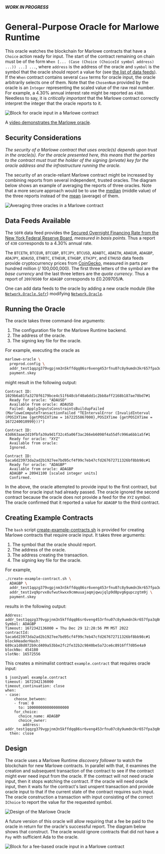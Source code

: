 ***WORK IN PROGRESS***


# General-Purpose Oracle for Marlowe Runtime

This oracle watches the blockchain for Marlowe contracts that have a `Choice` action ready for input. The start of the contract remaining on chain must be of the form `When [... (Case (Choice (ChoiceId symbol address) ...)) ...] ...`, where `address` is the address of the oracle and `symbol` is the symbol that the oracle should report a value for (see [the list of data feeds](#data-feeds-available)). If the `When` contract contains several `Case` terms for oracle input, the oracle arbitrarily selects one of them. Note that the `ChosenNum` provided by the oracle is an `Integer` representing the scaled value of the raw real number. For example, a 4.30% annual interest rate might be reported as `4300`. Needless to say, it is *critically important* that the Marlowe contract correctly interpret the integer that the oracle reports to it.

![Block for oracle input in a Marlowe contract](oracle-block.png)


A [video demonstrates the Marlowe oracle](https://youtu.be/n1Mv3I7QoTE).


## Security Considerations

*The security of a Marlowe contract that uses oracle(s) depends upon trust in the oracle(s). For the oracle presented here, this means that the parties to the contract must trust the holder of the signing (private) key for the oracle address and the infrastructure running the oracle.*

The security of an oracle-reliant Marlowe contract might be increased by combining reports from several independent, trusted oracles. The diagram below shows an example of averaging the reports of three oracles. Note that a more secure approach would be to use the [median](https://en.wikipedia.org/wiki/Median) (middle value) of the three reports instead of the [mean](https://en.wikipedia.org/wiki/Mean) (average) of them.

![Averaging three oracles in a Marlowe contract](oracle-averaging.png)


## Data Feeds Available

The `SOFR` data feed provides the [Secured Overnight Financing Rate from the New York Federal Reserve Board](https://www.newyorkfed.org/markets/reference-rates/sofr), *measured in basis points*. Thus a report of `430` corresponds to a 4.30% annual rate.

The `BTCETH`, `BTCEUR`, `BTCGBP`, `BTCJPY`, `BTCUSD`, `ADABTC`, `ADAETH`, `ADAEUR`, `ADAGBP`, `ADAJPY`, `ADAUSD`, `ETHBTC`, `ETHEUR`, `ETHGBP`, `ETHJPY`, and `ETHUSD` data feeds provide cryptocurrency prices from [CoinGecko](https://www.coingecko.com/), measured in parts per hundred million (/ 100,000,000). The first three letters of the symbol are the *base currency* and the last three letters are the *quote currency*. Thus a report of `20970500` for `ADAGBP` corresponds to £0.209705/₳.

One can add data feeds to the oracle by adding a new oracle module (like [`Network.Oracle.Sofr`](oracle/Network/Oracle/Sofr.hs)) modifying [`Network.Oracle`](oracle/Network/Oracle.hs).


## Running the Oracle

The oracle takes three command-line arguments:

1. The configuration file for the Marlowe Runtime backend.
2. The address of the oracle.
3. The signing key file for the oracle.

For example, executing the oracle as

```bash
marlowe-oracle \
  preprod.config \
  addr_test1qqzg379vgpjnm3n5kffdqq86sr6veng453rfnu07c8y9umdn3kr657fpa3q8mzwmjqvl9lqdn9g2pm3ejhlgwpprwy2swc7lhj \
  payment.skey
```

might result in the following output:

```console
Contract ID: 1029b6a81fa3278f6179bce4c51f648cbf40a6dd1c2bb8aff2168b187ae78bd7#1
  Ready for oracle: "ADAUSD"
  Available from oracle: ADAUSD
  Failed: ApplyInputsConstraintsBuildupFailed (MarloweComputeTransactionFailed "TEIntervalError (InvalidInterval (POSIXTime {getPOSIXTime = 1672255867000},POSIXTime {getPOSIXTime = 1672240010999}))")

Contract ID: 43d663aae2d19fbfa39a9d1f32c45a06f3ac266eb6098f4a55dfc996a6bb1a5f#1
  Ready for oracle: "XYZ"
  Available from oracle: 
  Ignored.

Contract ID: 5aca6d23973da2ad2b1927ee7bd95cf4f99c7eb47cfd267672711326bf8bb98c#1
  Ready for oracle: "ADAGBP"
  Available from oracle: ADAGBP
  ADAGBP = 20941100 [scaled integer units]
  Confirmed.
```

In the above, the oracle attempted to provide input to the first contract, but the time for oracle input had already passed. The oracle ignored the second contract because the oracle does not provide a feed for the `XYZ` symbol. The oracle confirmed that it reported a value for `ADAGBP` to the third contract.


## Creating Example Contracts

The `bash` script [create-example-contracts.sh](create-example-contracts.sh) is provided for creating Marlowe contracts that require oracle input. It takes three arguments:

1. The symbol that the oracle should report.
2. The address of the oracle.
3. The address creating the transaction.
4. The signing key file for the oracle.

For example,

```bash
./create-example-contract.sh \
  ADAGBP \
  addr_test1qqzg379vgpjnm3n5kffdqq86sr6veng453rfnu07c8y9umdn3kr657fpa3q8mzwmjqvl9lqdn9g2pm3ejhlgwpprwy2swc7lhj \
  addr_test1vq9prvx8ufwutkwxx9cmmuuajaqmjqwujqlp9d8pvg6gupczgtm9j \
  payment.skey
```  

results in the following output:

```console
Address: addr_test1qqzg379vgpjnm3n5kffdqq86sr6veng453rfnu07c8y9umdn3kr657fpa3q8mzwmjqvl9lqdn9g2pm3ejhlgwpprwy2swc7lhj
Symbol: ADAGBP
Timeout: 1672342136000 = Thu Dec 29 12:28:56 PM MST 2022
contractId: 5aca6d23973da2ad2b1927ee7bd95cf4f99c7eb47cfd267672711326bf8bb98c#1
blockHeaderHash: 689ca1d8d072b9cd409a53bbe2fc2fe32b2c9840be5a72ce6c8916ff7d05e4a9
blockNo: 454180
slotNo: 16572556
```

This creates a minimalist contract `example.contract` that requires oracle input:

```console
$ json2yaml example.contract 
timeout: 1672342136000
timeout_continuation: close
when:
- case:
    choose_between:
    - from: 0
      to: 1000000000000000000
    for_choice:
      choice_name: ADAGBP
      choice_owner:
        address: addr_test1qqzg379vgpjnm3n5kffdqq86sr6veng453rfnu07c8y9umdn3kr657fpa3q8mzwmjqvl9lqdn9g2pm3ejhlgwpprwy2swc7lhj
  then: close
```


## Design

The oracle uses a Marlowe Runtime *discovery follower* to watch the blockchain for new Marlowe contracts. In parallel with that, it examines the creation and subsequent transaction of the contract to see if the contract might ever need input from the oracle. If the contract will not need oracle input, then it stops watching the contract. If the oracle will need oracle input, then it waits for the contract's last unspent transaction and provide oracle input to that if the current state of the contract requires such input. The oracle construction a transaction with input consisting of the correct `IChoice` to report the value for the requested symbol.

![Design of the Marlowe Oracle](oracle-design.png)

A future version of this oracle will allow requiring that a fee be paid to the oracle in return for the oracle's successful report. The diagram below shows that construct. The oracle would ignore contracts that did not have a `Pay` with sufficient Ada to the oracle.

![Block for a fee-based oracle input in a Marlowe contract](oracle-fee.png)
